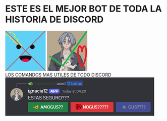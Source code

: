 # ESTE ES EL MEJOR BOT DE TODA LA HISTORIA DE DISCORD
![ASCO](./assets/ASCO.jpg) ![REAL](./assets/REAL.png)\
LOS COMANDOS MAS UTILES DE TODO DISCORD\
![BUENCOMANDO](./assets/comando.png)

